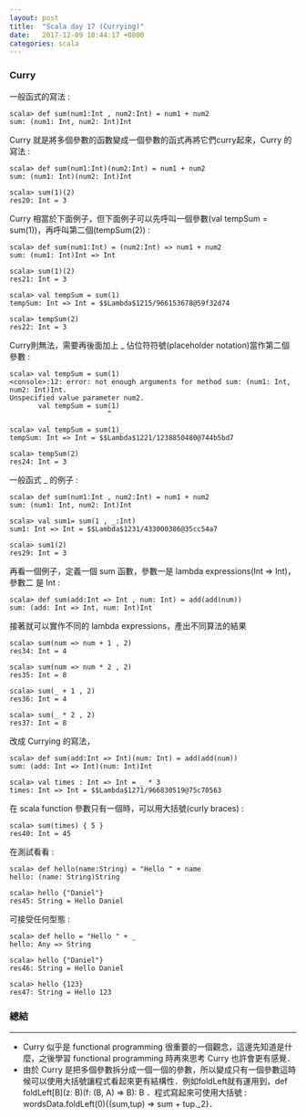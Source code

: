 ```yaml
---
layout: post
title:  "Scala day 17 (Currying)"
date:   2017-12-09 10:44:17 +0800
categories: scala
---
```


### Curry
一般函式的寫法 :  

```console
scala> def sum(num1:Int , num2:Int) = num1 + num2
sum: (num1: Int, num2: Int)Int
```
Curry 就是將多個參數的函數變成一個參數的函式再將它們curry起來，Curry 的寫法 :  

```console
scala> def sum(num1:Int)(num2:Int) = num1 + num2
sum: (num1: Int)(num2: Int)Int

scala> sum(1)(2)
res20: Int = 3
```

Curry 相當於下面例子，但下面例子可以先呼叫一個參數(val tempSum = sum(1))，再呼叫第二個(tempSum(2)) :  

```console
scala> def sum(num1:Int) = (num2:Int) => num1 + num2
sum: (num1: Int)Int => Int

scala> sum(1)(2)
res21: Int = 3

scala> val tempSum = sum(1)
tempSum: Int => Int = $$Lambda$1215/966153678@59f32d74

scala> tempSum(2)
res22: Int = 3
```
Curry則無法，需要再後面加上 _ 佔位符符號(placeholder notation)當作第二個參數 :  

```console
scala> val tempSum = sum(1)
<console>:12: error: not enough arguments for method sum: (num1: Int, num2: Int)Int.
Unspecified value parameter num2.
       val tempSum = sum(1)
                        ^

scala> val tempSum = sum(1)_
tempSum: Int => Int = $$Lambda$1221/1238850480@744b5bd7

scala> tempSum(2)
res24: Int = 3
```

一般函式 _ 的例子 :  

```console
scala> def sum(num1:Int , num2:Int) = num1 + num2
sum: (num1: Int, num2: Int)Int

scala> val sum1= sum(1 , _:Int)
sum1: Int => Int = $$Lambda$1231/433000386@35cc54a7

scala> sum1(2)
res29: Int = 3

```
再看一個例子，定義一個 sum 函數，參數一是 lambda expressions(Int => Int)，參數二 是 Int :  

```console
scala> def sum(add:Int => Int , num: Int) = add(add(num))
sum: (add: Int => Int, num: Int)Int
```
接著就可以實作不同的 lambda expressions，產出不同算法的結果 

```console
scala> sum(num => num + 1 , 2)
res34: Int = 4

scala> sum(num => num * 2 , 2)
res35: Int = 8

scala> sum(_ + 1 , 2)
res36: Int = 4

scala> sum(_ * 2 , 2)
res37: Int = 8
```
改成 Currying 的寫法，

```console
scala> def sum(add:Int => Int)(num: Int) = add(add(num))
sum: (add: Int => Int)(num: Int)Int

scala> val times : Int => Int = _ * 3
times: Int => Int = $$Lambda$1271/966830519@75c70563
```
在 scala function 參數只有一個時，可以用大括號(curly braces) :  

```console
scala> sum(times) { 5 }
res40: Int = 45
```
在測試看看 :  

```console
scala> def hello(name:String) = "Hello " + name
hello: (name: String)String

scala> hello {"Daniel"}
res45: String = Hello Daniel
```
可接受任何型態 :  

```console
scala> def hello = "Hello " + _
hello: Any => String

scala> hello {"Daniel"}
res46: String = Hello Daniel

scala> hello {123}
res47: String = Hello 123
```

### 總結
- - -
* Curry 似乎是 functional programming 很重要的一個觀念，這邊先知道是什麼，之後學習 functional programming 時再來思考 Curry 也許會更有感覺．
* 由於 Curry 是把多個參數拆分成一個一個的參數，所以變成只有一個參數這時候可以使用大括號讓程式看起來更有結構性．例如foldLeft就有運用到，def foldLeft\[B\](z: B)(f: (B, A) => B): B ．程式寫起來可使用大括號 : wordsData.foldLeft(0){(sum,tup) => sum + tup._2}．


